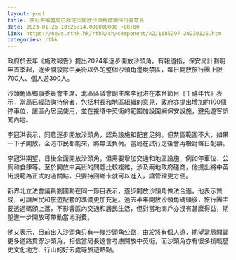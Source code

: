 ```yaml
---
layout: post
title: 李冠洪稱當局已就逐步開放沙頭角諮詢持份者意見
date: 2023-01-26 10:25:14.000000000 +08:00
link: https://news.rthk.hk/rthk/ch/component/k2/1685297-20230126.htm
categories: rthk
---
```


政府於去年《施政報告》提出2024年逐步開放沙頭角。有報道指，保安局計劃明年首季起，逐步開放除中英街以外的整個沙頭角邊境禁區，每日開放旅行團上限700人、個人遊300人。

沙頭角區鄉事委員會主席、北區區議會副主席李冠洪在本台節目《千禧年代》表示，當局已經諮詢持份者，包括村長和地區組織的意見，政府亦提出增加約100個停車位，讓區內居民使用，並在接壤中英街的範圍加設圍網保安設施，避免遊客誤闖內地。

李冠洪表示，同意逐步開放沙頭角，認為設施和配套足夠。但禁區範圍不大，如果一下子開放，全港市民都能來，將無法負荷。當局在試行之後會再檢討每日配額。

李冠洪期望，日後全面開放沙頭角，但需要增加交通和地區設施，例如停車位、公厠和食肆等。至於開放中英街的問題比較複雜，涉及兩地政府磋商，他提出將中英街規範為正式的過關點，只要持回鄉卡就可以進入，讓管理更方便。

新界北立法會議員劉國勳在同一節目表示，逐步開放沙頭角做法合適，他表示贊成，可讓居民和旅遊配套的準備更加充足。過去半年開放沙頭角碼頭後，旅行團主要透過碼頭上落，不影響區內交通和居民生活，但對當地商戶亦沒有甚麽得益，期望進一步開放可帶動當地消費。

他又表示，目前出入沙頭角只有一條沙頭角公路，由於將有個人遊，期望當局開闢更多道路貫穿沙頭角，相信當局長遠會考慮開放中英街，而沙頭角亦有很多抗戰歷史文化地方、行山的好去處等旅遊熱點。
